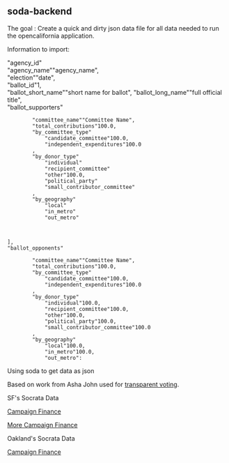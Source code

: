 ## soda-backend

The goal : Create a quick and dirty json data file for all data needed to run the opencalifornia application.

Information to import:


"agency_id"									
	"agency_name""agency_name",					
	"election""date",								
	"ballot_id"1,									
	"ballot_short_name""short name for ballot",	
	"ballot_long_name""full official title",		
	"ballot_supporters" 
		
			"committee_name""Committee Name",		
			"total_contributions"100.0, 			
			"by_committee_type"
				"candidate_committee"100.0, 		
				"independent_expenditures"100.0	
			,
			"by_donor_type"
				"individual"				
				"recipient_committee"		
				"other"100.0,						
				"political_party"			
				"small_contributor_committee"
			,
			"by_geography"
				"local"						
				"in_metro"					
				"out_metro"					
			
		

	],
	"ballot_opponents"
				
			"committee_name""Committee Name",		
			"total_contributions"100.0, 			
			"by_committee_type"
				"candidate_committee"100.0, 		
				"independent_expenditures"100.0	
			,
			"by_donor_type"
				"individual"100.0,				
				"recipient_committee"100.0,		
				"other"100.0,						
				"political_party"100.0,			
				"small_contributor_committee"100.0	
			,
			"by_geography"
				"local"100.0,						
				"in_metro"100.0,					
				"out_metro":


Using soda to get data as json

Based on work from Asha John used for [transparent voting](transparentvoting.com).

SF's Socrata Data

[Campaign Finance](https://data.sfgov.org/City-Management-and-Ethics/Campaign-Finance-Data-Key/wygs-cc76)

[More Campaign Finance](https://data.sfgov.org/data?search=campaign+finance)

Oakland's Socrata Data

[Campaign Finance](https://data.oaklandnet.com/browse?limitTo=datasets&q=campaign+finance&sortBy=relevance&utf8=%E2%9C%93&page=1)

